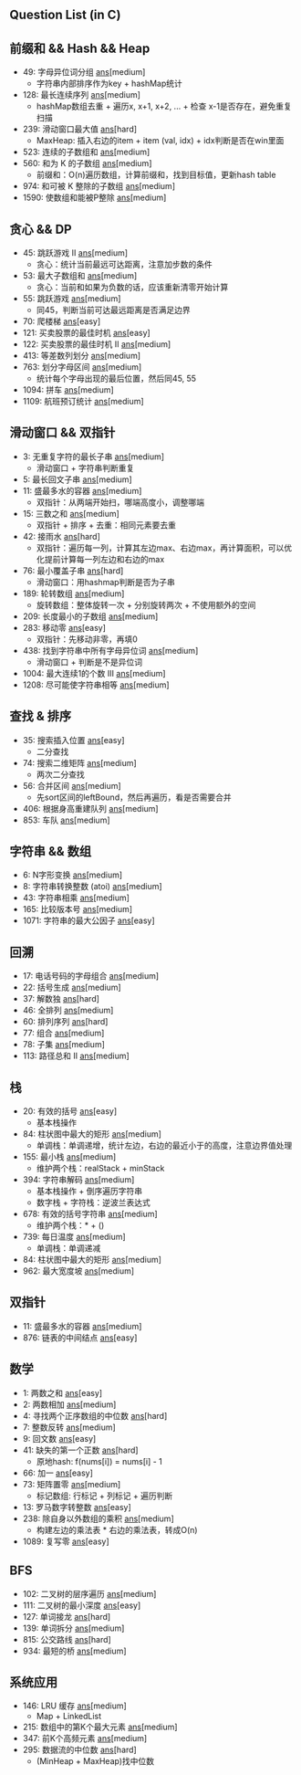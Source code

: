 Question List (in C)
----------------------------

## 前缀和 && Hash && Heap
- 49: 字母异位词分组 [ans](./src/hash_q/group_anagrams.c)[medium]
    - 字符串内部排序作为key + hashMap统计
- 128: 最长连续序列 [ans](./src/hash_q/long_con_seq.c)[medium]
    - hashMap数组去重 + 遍历x, x+1, x+2, ... + 检查 x-1是否存在，避免重复扫描
- 239: 滑动窗口最大值 [ans](./src/hash_q/max_slide_win.c)[hard]
    - MaxHeap: 插入右边的item + item (val, idx) + idx判断是否在win里面
- 523: 连续的子数组和 [ans](./include/array/cont_subarray_sum.h)[medium]
- 560: 和为 K 的子数组 [ans](./src/hash_q//subarr_sum_k.c)[medium]
    - 前缀和：O(n)遍历数组，计算前缀和，找到目标值，更新hash table
- 974: 和可被 K 整除的子数组 [ans](./include/array/sub_sum_divisible.h)[medium]
- 1590: 使数组和能被P整除 [ans](./include/prefix_sum/make_sum_divisible_by_p.h)[medium]

## 贪心 && DP
- 45: 跳跃游戏 II [ans](./src/greedy_dp_q/jump_game_2.c)[medium]
    - 贪心：统计当前最远可达距离，注意加步数的条件
- 53: 最大子数组和 [ans](./src/greedy_dp_q//max_subarr.c)[medium]
    - 贪心：当前和如果为负数的话，应该重新清零开始计算
- 55: 跳跃游戏 [ans](./src/greedy_dp_q/jump_game.c)[medium]
    - 同45，判断当前可达最远距离是否满足边界
- 70: 爬楼梯 [ans](./src/greedy_dp_q/climb_stair.c)[easy]
- 121: 买卖股票的最佳时机 [ans](./src/greedy_dp_q/max_pro.c)[easy]
- 122: 买卖股票的最佳时机 II [ans](./include/array/best_time_sell_stock_2.h)[medium]
- 413: 等差数列划分 [ans](./include/array/arith_slices.h)[medium]
- 763: 划分字母区间 [ans](./src/greedy_dp_q/partition_lab.c)[medium]
    - 统计每个字母出现的最后位置，然后同45, 55
- 1094: 拼车 [ans](./include/array/car_pooling.h)[medium]
- 1109: 航班预订统计 [ans](./include/array/flight_bookings.h)[medium]

## 滑动窗口 && 双指针
- 3: 无重复字符的最长子串 [ans](./src/slide_two_q//long_substr_wo_repeat.c)[medium]
    - 滑动窗口 + 字符串判断重复
- 5: 最长回文子串 [ans](./include/sliding_win/long_palind_sub_str.h)[medium]
- 11: 盛最多水的容器 [ans](./src/slide_two_q/container_with_water.c)[medium]
    - 双指针：从两端开始扫，哪端高度小，调整哪端
- 15: 三数之和 [ans](./src/slide_two_q/three_sum.c)[medium]
    - 双指针 + 排序 + 去重：相同元素要去重
- 42: 接雨水 [ans](./src/slide_two_q/trapping_rain.c)[hard]
    - 双指针：遍历每一列，计算其左边max、右边max，再计算面积，可以优化提前计算每一列左边和右边的max
- 76: 最小覆盖子串 [ans](./src/slide_two_q/min_win_substr.c)[hard]
    - 滑动窗口：用hashmap判断是否为子串
- 189: 轮转数组 [ans](./src/slide_two_q/rotate_arr.c)[medium]
    - 旋转数组：整体旋转一次 + 分别旋转两次 + 不使用额外的空间
- 209: 长度最小的子数组 [ans](./include/sliding_win/min_size_sub_array.h)[medium]
- 283: 移动零 [ans](./src/slide_two_q/move_zero.c)[easy]
    - 双指针：先移动非零，再填0
- 438: 找到字符串中所有字母异位词 [ans](./src/slide_two_q/find_anagrams.c)[medium]
    - 滑动窗口 + 判断是不是异位词
- 1004: 最大连续1的个数 III [ans](./include/sliding_win/max_con_ones_3.h)[medium]
- 1208: 尽可能使字符串相等 [ans](./include/sliding_win/get_equal_sub_str.h)[medium]

## 查找 & 排序
- 35: 搜索插入位置 [ans](./src/find_sort_q/search_insert_pos.c)[easy]
    - 二分查找
- 74: 搜索二维矩阵 [ans](./src/find_sort_q/search_2d_mat.c)[medium]
    - 两次二分查找
- 56: 合并区间 [ans](./src/find_sort_q/merge_intervals.c)[medium]
    - 先sort区间的leftBound，然后再遍历，看是否需要合并
- 406: 根据身高重建队列 [ans](./include/sorting/queue_rebuild_by_height.h)[medium]
- 853: 车队 [ans](./include/sorting/car_fleet.h)[medium]

## 字符串 && 数组
- 6: N字形变换 [ans](./include/str/zigzag_conversion.h)[medium]
- 8: 字符串转换整数 (atoi) [ans](./include/str/my_atoi.h)[medium]
- 43: 字符串相乘 [ans](./include/str/multiply_str.h)[medium]
- 165: 比较版本号 [ans](./include/str/compare_version.h)[medium]
- 1071: 字符串的最大公因子 [ans](./include/str/greatest_common_divisor_str.h)[easy]

## 回溯
- 17: 电话号码的字母组合 [ans](./include/backtrack/letter_combine_of_phone_num.h)[medium]
- 22: 括号生成 [ans](./include/backtrack/gen_parenth.h)[medium]
- 37: 解数独 [ans](./include/backtrack/solve_sudoku.h)[hard]
- 46: 全排列 [ans](./include/backtrack/permutations.h)[medium]
- 60: 排列序列 [ans](./include/backtrack/permutation_seq.h)[hard]
- 77: 组合 [ans](./include/backtrack/combine.h)[medium]
- 78: 子集 [ans](./include/backtrack/subsets.h)[medium]
- 113: 路径总和 II [ans](./include/backtrack/path_sum_2.h)[medium]

## 栈
- 20: 有效的括号 [ans](./src/stack_q/valid_paren.c)[easy]
    - 基本栈操作
- 84: 柱状图中最大的矩形 [ans](./src/stack_q/largest_rect_hist.c)[medium]
    - 单调栈：单调递增，统计左边，右边的最近小于的高度，注意边界值处理
- 155: 最小栈 [ans](./src/stack_q/min_stack.c)[medium]
    - 维护两个栈：realStack + minStack
- 394: 字符串解码 [ans](./src/stack_q/decode_str.c)[medium]
    - 基本栈操作 + 倒序遍历字符串
    - 数字栈 + 字符栈：逆波兰表达式
- 678: 有效的括号字符串 [ans](./src/stack_q/valid_paren_str.c)[medium]
    - 维护两个栈：* + ()
- 739: 每日温度 [ans](./src/stack_q/daily_temp.c)[medium]
    - 单调栈：单调递减
- 84: 柱状图中最大的矩形 [ans](./include/array/largest_rectangle_his.h)[medium]
- 962: 最大宽度坡 [ans](./include/array/max_width_ramp.h)[medium]

## 双指针
- 11: 盛最多水的容器 [ans](./include/two_pointer/container_with_most_water.h)[medium]
- 876: 链表的中间结点 [ans](./include/two_pointer/)[easy]

## 数学
- 1: 两数之和 [ans](./src/math_q/two_sum.c)[easy]
- 2: 两数相加 [ans](./include/math/add_two_numbers.h)[medium]
- 4: 寻找两个正序数组的中位数 [ans](./include/math/median_two_sorted_array.h)[hard]
- 7: 整数反转 [ans](./include/math/reverse_integer.h)[medium]
- 9: 回文数 [ans](./src/math_q/palindrome_num.c)[easy]
- 41: 缺失的第一个正数 [ans](./src/math_q/first_miss_positive.c)[hard]
    - 原地hash: f(nums[i]) = nums[i] - 1
- 66: 加一 [ans](./src/math_q/plus_one.c)[easy]
- 73: 矩阵置零 [ans](./src/math_q/set_matrix_zero.c)[medium]
    - 标记数组: 行标记 + 列标记 + 遍历判断
- 13: 罗马数字转整数 [ans](./src/math/roman_2_int.c)[easy]
- 238: 除自身以外数组的乘积 [ans](./src/math_q/prod_except_self.c)[medium]
    - 构建左边的乘法表 * 右边的乘法表，转成O(n)
- 1089: 复写零 [ans](./include/math/duplicate_zeros.h)[easy]

## BFS
- 102: 二叉树的层序遍历 [ans](./src/bfs_q/level_order_trav.c)[medium]
- 111: 二叉树的最小深度 [ans](./src/bfs_q/min_depth_bin_tree.c)[easy]
- 127: 单词接龙 [ans](./include/bfs/word_ladder.h)[hard]
- 139: 单词拆分 [ans](./include/bfs/word_break.h)[medium]
- 815: 公交路线 [ans](./include/bfs/bus_routes.h)[hard]
- 934: 最短的桥 [ans](./include/bfs/shortest_bridge.h)[medium]

## 系统应用
- 146: LRU 缓存 [ans](./src/app_sys_q/lru_cache.c)[medium]
    - Map + LinkedList
- 215: 数组中的第K个最大元素 [ans](./src/app_sys_q/kth_largest.c)[medium]
- 347: 前K个高频元素 [ans](./src/app_sys_q/top_k_freq.c)[medium]
- 295: 数据流的中位数 [ans](./src/app_sys_q/find_median_from_stream.c)[hard]
    - (MinHeap + MaxHeap)找中位数